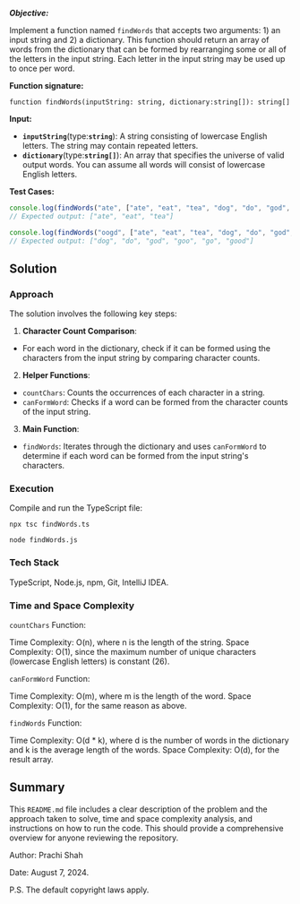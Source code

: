 ***Objective:***

Implement a function named `findWords` that accepts two arguments: 1) an input string and 2) a dictionary. This
function should return an array of words from the dictionary that can be formed by rearranging some or all of the
letters in the input string. Each letter in the input string may be used up to once per word.

**Function signature:**

```tsx
function findWords(inputString: string, dictionary:string[]): string[]
```

**Input:**

- **`inputString`**(type:**`string`**): A string consisting of lowercase English letters. The string may contain
  repeated letters.
- **`dictionary`**(type:**`string[]`**): An array that specifies the universe of valid output words. You can assume all
  words will consist of lowercase English letters.

**Test Cases:**

```jsx
console.log(findWords("ate", ["ate", "eat", "tea", "dog", "do", "god", "goo", "go", "good"]));
// Expected output: ["ate", "eat", "tea"]

console.log(findWords("oogd", ["ate", "eat", "tea", "dog", "do", "god", "goo", "go", "good"]));
// Expected output: ["dog", "do", "god", "goo", "go", "good"]
```

## Solution

### Approach

The solution involves the following key steps:

1. **Character Count Comparison**:

- For each word in the dictionary, check if it can be formed using the characters from the input string by comparing
  character counts.

2. **Helper Functions**:

- `countChars`: Counts the occurrences of each character in a string.
- `canFormWord`: Checks if a word can be formed from the character counts of the input string.

3. **Main Function**:

- `findWords`: Iterates through the dictionary and uses `canFormWord` to determine if each word can be formed from
  the input string's characters.

### Execution

Compile and run the TypeScript file:

`npx tsc findWords.ts`

`node findWords.js`

### Tech Stack

TypeScript, Node.js, npm, Git, IntelliJ IDEA.

### Time and Space Complexity

`countChars` Function:

Time Complexity: O(n), where n is the length of the string.
Space Complexity: O(1), since the maximum number of unique characters (lowercase English letters) is constant (26).

`canFormWord` Function:

Time Complexity: O(m), where m is the length of the word.
Space Complexity: O(1), for the same reason as above.

`findWords` Function:

Time Complexity: O(d * k), where d is the number of words in the dictionary and k is the average length of the words.
Space Complexity: O(d), for the result array.

## Summary

This `README.md` file includes a clear description of the problem and the approach taken to solve,
time and space complexity analysis, and instructions on how to run the code.
This should provide a comprehensive overview for anyone reviewing the repository.

Author: Prachi Shah

Date: August 7, 2024.

P.S. The default copyright laws apply.

